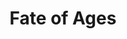 ---
layout: credit-info
headerstatus: shunk-header
title: Fate of Ages
showreel_weight: 121
credits_weight: 121
thumbnail: /assets/img/credits-grid/fate-of-ages.jpg
image: /assets/img/credits-grid/opengraph/fate-of-ages.jpg
image_size: 3
category: credits
type: Video Game
role: Composer
genre: Fantasy RPG
---